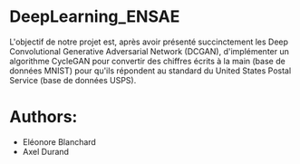 # DeepLearning_ENSAE
L'objectif de notre projet est, après avoir présenté succinctement les Deep Convolutional Generative Adversarial Network (DCGAN), d'implémenter un algorithme CycleGAN pour convertir des chiffres écrits à la main (base de données MNIST) pour qu'ils répondent au standard du United States Postal Service (base de données USPS).

# Authors:
* Eléonore Blanchard
* Axel Durand
